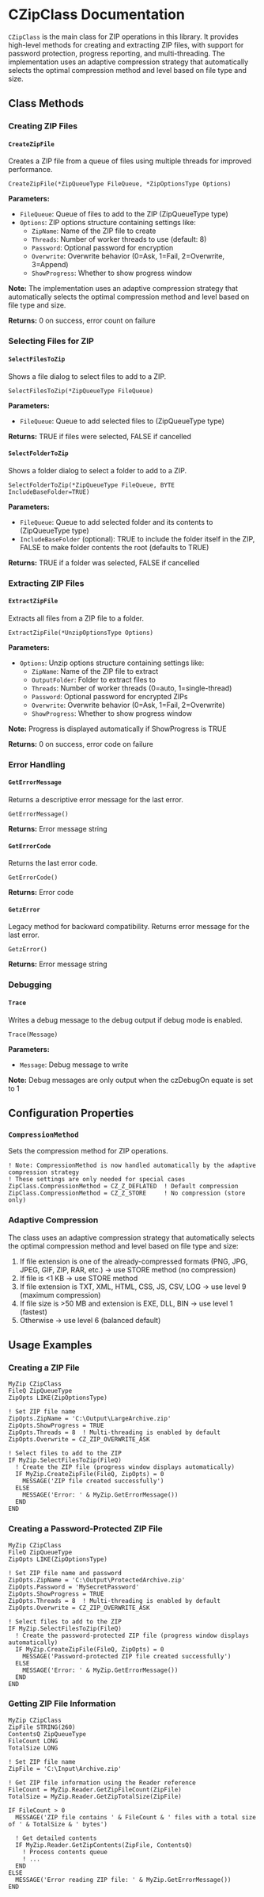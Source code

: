 # CZipClass Documentation

`CZipClass` is the main class for ZIP operations in this library. It provides high-level methods for creating and extracting ZIP files, with support for password protection, progress reporting, and multi-threading. The implementation uses an adaptive compression strategy that automatically selects the optimal compression method and level based on file type and size.

## Class Methods

### Creating ZIP Files

#### `CreateZipFile`

Creates a ZIP file from a queue of files using multiple threads for improved performance.

```clarion
CreateZipFile(*ZipQueueType FileQueue, *ZipOptionsType Options)
```

**Parameters:**
- `FileQueue`: Queue of files to add to the ZIP (ZipQueueType type)
- `Options`: ZIP options structure containing settings like:
  - `ZipName`: Name of the ZIP file to create
  - `Threads`: Number of worker threads to use (default: 8)
  - `Password`: Optional password for encryption
  - `Overwrite`: Overwrite behavior (0=Ask, 1=Fail, 2=Overwrite, 3=Append)
  - `ShowProgress`: Whether to show progress window

**Note:** The implementation uses an adaptive compression strategy that automatically selects the optimal compression method and level based on file type and size.

**Returns:** 0 on success, error count on failure

<!-- Note: The CreateZipFileMultiThreaded and CreatePasswordProtectedZip methods have been replaced by the more flexible CreateZipFile method with the Options parameter -->

### Selecting Files for ZIP

#### `SelectFilesToZip`

Shows a file dialog to select files to add to a ZIP.

```clarion
SelectFilesToZip(*ZipQueueType FileQueue)
```

**Parameters:**
- `FileQueue`: Queue to add selected files to (ZipQueueType type)

**Returns:** TRUE if files were selected, FALSE if cancelled

#### `SelectFolderToZip`

Shows a folder dialog to select a folder to add to a ZIP.

```clarion
SelectFolderToZip(*ZipQueueType FileQueue, BYTE IncludeBaseFolder=TRUE)
```

**Parameters:**
- `FileQueue`: Queue to add selected folder and its contents to (ZipQueueType type)
- `IncludeBaseFolder` (optional): TRUE to include the folder itself in the ZIP, FALSE to make folder contents the root (defaults to TRUE)

**Returns:** TRUE if a folder was selected, FALSE if cancelled

### Extracting ZIP Files

#### `ExtractZipFile`

Extracts all files from a ZIP file to a folder.

```clarion
ExtractZipFile(*UnzipOptionsType Options)
```

**Parameters:**
- `Options`: Unzip options structure containing settings like:
  - `ZipName`: Name of the ZIP file to extract
  - `OutputFolder`: Folder to extract files to
  - `Threads`: Number of worker threads (0=auto, 1=single-thread)
  - `Password`: Optional password for encrypted ZIPs
  - `Overwrite`: Overwrite behavior (0=Ask, 1=Fail, 2=Overwrite)
  - `ShowProgress`: Whether to show progress window

**Note:** Progress is displayed automatically if ShowProgress is TRUE

**Returns:** 0 on success, error code on failure

<!-- Note: The ExtractSpecificFile and ExtractPasswordProtectedZip methods have been replaced by the more flexible ExtractZipFile method with the Options parameter -->

<!-- Note: The ZIP Information Methods (GetZipContents, GetZipFileCount, GetZipTotalSize) are now implemented in the ZipReaderClass -->

### Error Handling

#### `GetErrorMessage`

Returns a descriptive error message for the last error.

```clarion
GetErrorMessage()
```

**Returns:** Error message string

#### `GetErrorCode`

Returns the last error code.

```clarion
GetErrorCode()
```

**Returns:** Error code

#### `GetzError`

Legacy method for backward compatibility. Returns error message for the last error.

```clarion
GetzError()
```

**Returns:** Error message string

### Debugging

<!-- Note: Debug mode is now controlled through the czDebugOn equate in ZipEquates.inc -->

#### `Trace`

Writes a debug message to the debug output if debug mode is enabled.

```clarion
Trace(Message)
```

**Parameters:**
- `Message`: Debug message to write

**Note:** Debug messages are only output when the czDebugOn equate is set to 1

## Configuration Properties


### `CompressionMethod`

Sets the compression method for ZIP operations.

```clarion
! Note: CompressionMethod is now handled automatically by the adaptive compression strategy
! These settings are only needed for special cases
ZipClass.CompressionMethod = CZ_Z_DEFLATED  ! Default compression
ZipClass.CompressionMethod = CZ_Z_STORE     ! No compression (store only)
```

### Adaptive Compression

The class uses an adaptive compression strategy that automatically selects the optimal compression method and level based on file type and size:

1. If file extension is one of the already-compressed formats (PNG, JPG, JPEG, GIF, ZIP, RAR, etc.) → use STORE method (no compression)
2. If file is <1 KB → use STORE method
3. If file extension is TXT, XML, HTML, CSS, JS, CSV, LOG → use level 9 (maximum compression)
4. If file size is >50 MB and extension is EXE, DLL, BIN → use level 1 (fastest)
5. Otherwise → use level 6 (balanced default)

## Usage Examples

### Creating a ZIP File

```clarion
MyZip CZipClass
FileQ ZipQueueType
ZipOpts LIKE(ZipOptionsType)

! Set ZIP file name
ZipOpts.ZipName = 'C:\Output\LargeArchive.zip'
ZipOpts.ShowProgress = TRUE
ZipOpts.Threads = 8  ! Multi-threading is enabled by default
ZipOpts.Overwrite = CZ_ZIP_OVERWRITE_ASK

! Select files to add to the ZIP
IF MyZip.SelectFilesToZip(FileQ)
  ! Create the ZIP file (progress window displays automatically)
  IF MyZip.CreateZipFile(FileQ, ZipOpts) = 0
    MESSAGE('ZIP file created successfully')
  ELSE
    MESSAGE('Error: ' & MyZip.GetErrorMessage())
  END
END
```

### Creating a Password-Protected ZIP File

```clarion
MyZip CZipClass
FileQ ZipQueueType
ZipOpts LIKE(ZipOptionsType)

! Set ZIP file name and password
ZipOpts.ZipName = 'C:\Output\ProtectedArchive.zip'
ZipOpts.Password = 'MySecretPassword'
ZipOpts.ShowProgress = TRUE
ZipOpts.Threads = 8  ! Multi-threading is enabled by default
ZipOpts.Overwrite = CZ_ZIP_OVERWRITE_ASK

! Select files to add to the ZIP
IF MyZip.SelectFilesToZip(FileQ)
  ! Create the password-protected ZIP file (progress window displays automatically)
  IF MyZip.CreateZipFile(FileQ, ZipOpts) = 0
    MESSAGE('Password-protected ZIP file created successfully')
  ELSE
    MESSAGE('Error: ' & MyZip.GetErrorMessage())
  END
END
```

### Getting ZIP File Information

```clarion
MyZip CZipClass
ZipFile STRING(260)
ContentsQ ZipQueueType
FileCount LONG
TotalSize LONG

! Set ZIP file name
ZipFile = 'C:\Input\Archive.zip'

! Get ZIP file information using the Reader reference
FileCount = MyZip.Reader.GetZipFileCount(ZipFile)
TotalSize = MyZip.Reader.GetZipTotalSize(ZipFile)

IF FileCount > 0
  MESSAGE('ZIP file contains ' & FileCount & ' files with a total size of ' & TotalSize & ' bytes')
  
  ! Get detailed contents
  IF MyZip.Reader.GetZipContents(ZipFile, ContentsQ)
    ! Process contents queue
    ! ...
  END
ELSE
  MESSAGE('Error reading ZIP file: ' & MyZip.GetErrorMessage())
END